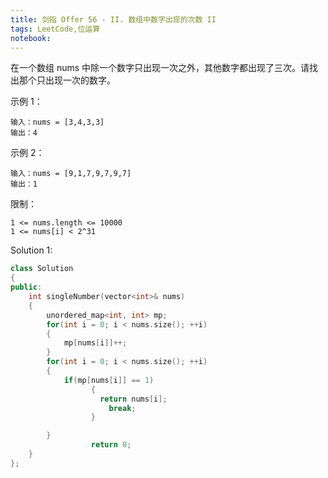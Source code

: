 ```yaml
---
title: 剑指 Offer 56 - II. 数组中数字出现的次数 II
tags: LeetCode,位运算
notebook: 
---
```


在一个数组 nums 中除一个数字只出现一次之外，其他数字都出现了三次。请找出那个只出现一次的数字。

示例 1：
```
输入：nums = [3,4,3,3]
输出：4
```
示例 2：
```
输入：nums = [9,1,7,9,7,9,7]
输出：1
```

限制：
```
1 <= nums.length <= 10000
1 <= nums[i] < 2^31
```

Solution 1:
```cpp
class Solution 
{
public:
    int singleNumber(vector<int>& nums) 
    {
        unordered_map<int, int> mp;
        for(int i = 0; i < nums.size(); ++i)
        {
            mp[nums[i]]++;
        }
        for(int i = 0; i < nums.size(); ++i)
        {
            if(mp[nums[i]] == 1)
                  {
                    return nums[i];  
                      break;
                  }

        }
                  return 0;
    }
};
```